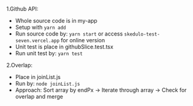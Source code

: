 1.Github API:
 - Whole source code is in my-app
 - Setup with ```yarn add```
 - Run source code by: ```yarn start``` or access ```skedulo-test-seven.vercel.app``` for online version
 - Unit test is place in githubSlice.test.tsx
 - Run unit test by: ```yarn test```


2.Overlap:
 - Place in joinList.js
 - Run by: ```node joinList.js```
 - Approach: Sort array by endPx -> Iterate through array -> Check for overlap and merge
